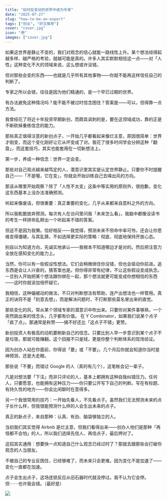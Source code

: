 ```yaml
---
title: "如何在变动的世界中成为专家"
date: "2025-07-27"
slug: "how-to-be-an-expert"
tags: ["创业", "好文推荐"]
cover: "cover.jpg"
icon: "😎"
images: ["cover.jpg"]
---
```

如果这世界是静止不变的，我们对观念的信心就能一路线性上升。某个想法经得起越多样、越严格的考验，就越可能是真的。许多人其实默默相信这一点——对「人性」这种变化不大的领域来说，这么想或许没错。



但对那些会变的东西——也就是几乎所有其他事物——你就不能再这样信任自己的判断了。



专家之所以会错，往往是因为他们精通的，是一个早已过期的世界。



有办法避免这种情况吗？能不能不被过时信念困住？答案是——可以，但得靠一点方法。



我曾经花了将近十年投资早期新创，而颇具讽刺的是，要在这领域成功，靠的正是不断砍掉重练信念的能力。



那些真正值得注意的新创点子，一开始几乎都看起来像烂主意，原因很简单：世界才刚变，而这个变化刚好让它从坏变成了对。我花了很多时间学会分辨这种「翻盘」，而这套技巧，其实也能套用在一切新想法上。



第一步，养成一种信念：世界一定会变。



那些对自己观点越来越笃定的人，潜意识里其实是认定世界静止。只要你不时提醒自己——「不是喔，它在变」，你就会开始训练自己去嗅出风的方向。



那该从哪里开始观察？除了「人性不太变」这条中等实用的原则外，很抱歉，变化这东西基本上没办法准确预测。



听起来像废话，但很重要：真正重要的变化，几乎从来都来自意料之外的方向。



所以我乾脆放弃预测。每次有人在访问里问我「未来怎么看」，我脑中都像没读书的考生一样拼命乱掰出一个听起来不错的答案。



但这不是因为我懒。恰好相反——我觉得，预测未来不但命中率可怜，还会让你思维变得僵硬。与其乱猜，不如选择更实际的策略：彻底、彻底地保持开放心态。



别自以为知道方向，先诚实地承认——我根本不知道哪边才是对的。然后把注意力全放在感知变化的能力上。



当然，你可以有一些假设性想法。它们会稍微绑住你没错，但也会驱动你前进。追东西是会让人兴奋的，猜答案也是。但你得非常有纪律，不让这些假设变成执念。
一旦别人开始把某个想法跟你绑在一起，那个想法就更可能变成你想相信的东西——这时你就该加倍怀疑它。



我相信，这种偏被动的做法，不只对判断想法有帮助，连产出想法也一样管用。真正的诀窍不是「刻意去想」，而是解决问题时，不打断那些莫名冒出来的直觉。



那些变化的风，常从某个领域专家的潜意识中吹出来。只要你对某件事够熟，一个突然跳出来的怪念头，几乎都有价值。
在 Y Combinator，如果我们说某个点子「疯了点」，那通常是称赞——搞不好还比「这点子不错」更赞。



新创投资人有极高的动机要刷新自己的信念。只要比别人早一步意识到某个点子不是垃圾，那就可能赚翻。这个回报不只是钱，更是你整个判断体系的现场验证。



因为创办人站在你面前，你得说「要」或「不要」，几个月后你就会知道你当时是神预测，还是大走眼。



那些说「不要」而错过 Google 的人（真的有几个），这笔帐会记一辈子。



凡是对想法要「下注」而非只评论的人，基本上都拥有这种自我纠错压力。任何人，只要愿意，也能拥有这种压力——你只要公开写下自己的判断。写在有标题、有持久性的地方——你会比闲聊时在意得多。



另一个我很常用的技巧：一开始先看人，不先看点子。虽然我们无法预测未来的点子长什么样，但我很能预测什么样的人会生出未来的点子。



真正的新点子，来自那种：认真、有劲、脑袋够独立的人。



当初我们其实觉得 Airbnb 是烂主意，但我们看得出来——创办人他们是那种「再怪都不会怕」的人，所以我们选择先信人、再信点子，最后押对了。



这招其实通用：想要快一点知道自己什么观念已经过时了？那就去跟那些会打破你观念的人当朋友。



不被自己的专业反困住，已经够难了，而未来只会更难。因为变化不是加速了——变化一直都在加速。



点子会生出点子，这场连锁反应从旧石器时代就没停过。我不认为它会停。
但⋯⋯也许我会错。（最好是）




![](https://prod-files-secure.s3.us-west-2.amazonaws.com/112d0858-5090-4d34-a606-b75eb8d65fd2/46476355-9cf3-4e99-9b7a-3531bc426380/1000202064.png?X-Amz-Algorithm=AWS4-HMAC-SHA256&X-Amz-Content-Sha256=UNSIGNED-PAYLOAD&X-Amz-Credential=ASIAZI2LB4664S4OMVIL%2F20251012%2Fus-west-2%2Fs3%2Faws4_request&X-Amz-Date=20251012T044455Z&X-Amz-Expires=3600&X-Amz-Security-Token=IQoJb3JpZ2luX2VjEHwaCXVzLXdlc3QtMiJHMEUCIQDPqvF6rrNMRQwgoBecgjIYNKX4u4r0GHLxNrYJPyuF3wIgZDtdjcLyT5MLGbwq1oEbGwhx7dfRFX7kLsquMzGmV18q%2FwMIJRAAGgw2Mzc0MjMxODM4MDUiDH2vJrBrhgxORJPm6ircAybb8IDIWEnR4%2FFVVlGsiYYHer5f0Qa0CSQljUXj3EY2NMnxEmrA2neh31ZJug8%2F5jXc488Dr6Vm9a1VzsvFpzgX8mKv7sXwxryuzKYEiSStLMrspmQynSRT4ebh5q04%2FdLrh4vQX3knV%2BnCiIEJStii15BQo4iAkrnDMihqdZpD2nXeZUbtfLclqiIDZtbtO6NU4zQmn8AFp5Ikt0z7Rr8Ayr0B8M3HR4b5%2FM7umaq4q8l18X7e72Vkh2L7kuBhXi5xXprmPLH1gqSfSkpXQqGNM%2FDO52zi6n0YJ7J4feFDA0MchHIJgX%2Bl7Qi8%2B7s0bXuDz8fGUA3XO7gN4HWs9BRs6hVDQelUwDmWbqzNA%2FhU6ucbgmt7um7O4lcA%2BGNzYCyC529LfAyOFfnGwAZmSYn9tuk05GTMPqxKUVqmRgjc5NxV8PZSLpHWWzX21JjPmuaY56Qtg8UlxpWvP3GoUzrqf9SxO%2FHM5dgTUEvPa1BpgDBdEb2%2BeYXzTas0U31Xw6m3Tes6mRKYqItan8UdSmWapJnaR6lXlPS4Z4QHG7uVreNyCUEXUGhlV9oWHrIHxCFWuXncvgpiho%2BBjHk3HrPHKq3RagHO4X0%2FebqHZi6nyaU4l29PWUTLxWUMMOTGrMcGOqUByzqjC38bHc%2BLcAclOEKq0qISHDRSQw5WDh2g2XRgHw2PYqifgD%2BmI%2FtN5vblpAsfD9RFiiORYe5GDQEC8gI5JGTCpZdXiM%2BSVbPDNBTT8vVXUi80w7GaC6buBsNy8B1K0j0%2FUQOQgTHFtN31IyUl3AnMvPmOp5cEiv4ZPol1M%2FdQ3U%2B7At%2B5s5J7qKJm53g7SsFXsyWLJTJcPMsnAuq7KoY1fVub&X-Amz-Signature=1c4836240b94ea3b7ba07997703e6282b435b99595ea3aa000a20efde87d03c3&X-Amz-SignedHeaders=host&x-amz-checksum-mode=ENABLED&x-id=GetObject)

